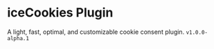 # iceCookies Plugin
A light, fast, optimal, and customizable cookie consent plugin. `v1.0.0-alpha.1`
